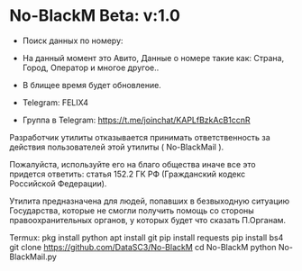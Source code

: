 # No-BlackM Beta: v:1.0

- Поиск данных по номеру:
- На данный момент это Авито, Данные о номере такие как: Страна, Город, Оператор
и многое другое..

- В блищее время будет обновление.
- Telegram: FELIX4
- Группа в Telegram: https://t.me/joinchat/KAPLfBzkAcB1ccnR

Разработчик утилиты отказывается принимать 
ответственность за действия 
пользователей этой утилиты ( No-BlackMail ).

Пожалуйста, используйте его на благо общества 
иначе все это придется ответить: статья 152.2 ГК РФ (Гражданский кодекс Российской Федерации).

Утилита предназначена для людей, попавших в безвыходную ситуацию 
Государства, которые не смогли получить
помощь со стороны правоохранительных органов, у которых будет что сказать П.Органам.       

Termux:
pkg install python
apt install git 
pip install requests
pip install bs4 
git clone https://github.com/DataSC3/No-BlackM
cd No-BlackM
python No-BlackMail.py
